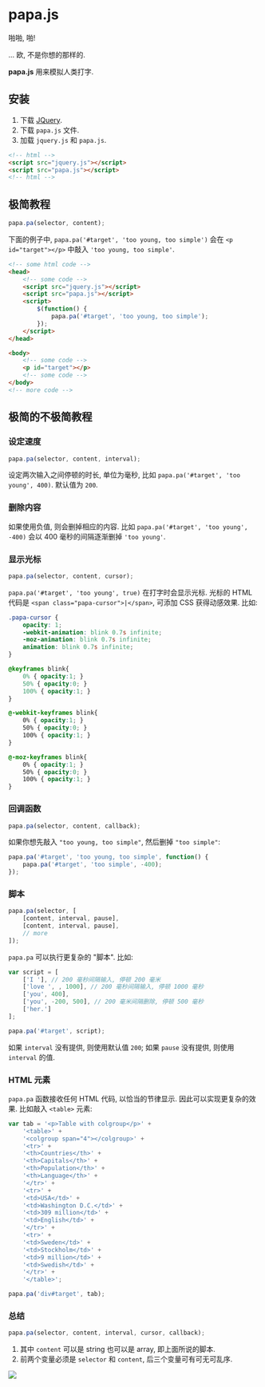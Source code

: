 # papa.js

啪啪, 啪!

... 欧, 不是你想的那样的.

__papa.js__ 用来模拟人类打字.


## 安装

1. 下载 [JQuery](https://jquery.com/).
2. 下载 `papa.js` 文件.
3. 加载 `jquery.js` 和 `papa.js`.

```html
<!-- html -->
<script src="jquery.js"></script>
<script src="papa.js"></script>
<!-- html -->
```


## 极简教程

```js
papa.pa(selector, content);
```


下面的例子中, `papa.pa('#target', 'too young, too simple')` 会在 `<p id="target"></p>` 中敲入 `'too young, too simple'`.

```html
<!-- some html code -->
<head>
    <!-- some code -->
    <script src="jquery.js"></script>
    <script src="papa.js"></script>
    <script>
        $(function() {
            papa.pa('#target', 'too young, too simple');
        });
    </script>
</head>

<body>
    <!-- some code -->
    <p id="target"></p>
    <!-- some code -->
</body>
<!-- more code -->
```


## 极简的不极简教程

### 设定速度

```js
papa.pa(selector, content, interval);
```

设定两次输入之间停顿的时长, 单位为毫秒, 比如 `papa.pa('#target', 'too young', 400)`. 默认值为 `200`.

### 删除内容

如果使用负值, 则会删掉相应的内容. 比如 `papa.pa('#target', 'too young', -400)` 会以 400 毫秒的间隔逐渐删掉 `'too young'`.

### 显示光标

```js
papa.pa(selector, content, cursor);
```

`papa.pa('#target', 'too young', true)` 在打字时会显示光标. 光标的 HTML 代码是 `<span class="papa-cursor">|</span>`, 可添加 CSS 获得动感效果. 比如:

```css
.papa-cursor {
    opacity: 1;
    -webkit-animation: blink 0.7s infinite;
    -moz-animation: blink 0.7s infinite;
    animation: blink 0.7s infinite;
}

@keyframes blink{
    0% { opacity:1; }
    50% { opacity:0; }
    100% { opacity:1; }
}

@-webkit-keyframes blink{
    0% { opacity:1; }
    50% { opacity:0; }
    100% { opacity:1; }
}

@-moz-keyframes blink{
    0% { opacity:1; }
    50% { opacity:0; }
    100% { opacity:1; }
}
```

### 回调函数

```js
papa.pa(selector, content, callback);
```

如果你想先敲入 `"too young, too simple"`, 然后删掉 `"too simple"`:

```js
papa.pa('#target', 'too young, too simple', function() {
    papa.pa('#target', 'too simple', -400);
});
```

### 脚本

```js
papa.pa(selector, [
    [content, interval, pause],
    [content, interval, pause],
    // more
]);
```

`papa.pa` 可以执行更复杂的 "脚本". 比如:

```js
var script = [
    ['I '], // 200 毫秒间隔输入, 停顿 200 毫米
    ['love ', , 1000], // 200 毫秒间隔输入, 停顿 1000 毫秒
    ['you', 400],
    ['you', -200, 500], // 200 毫米间隔删除, 停顿 500 毫秒
    ['her.']
];

papa.pa('#target', script);
```

如果 `interval` 没有提供, 则使用默认值 `200`; 如果 `pause` 没有提供, 则使用 `interval` 的值.

### HTML 元素

`papa.pa` 函数接收任何 HTML 代码, 以恰当的节律显示. 因此可以实现更复杂的效果. 比如敲入 `<table>` 元素:

```js
var tab = '<p>Table with colgroup</p>' +
    '<table>' +
    '<colgroup span="4"></colgroup>' +
    '<tr>' +
    '<th>Countries</th>' +
    '<th>Capitals</th>' +
    '<th>Population</th>' +
    '<th>Language</th>' +
    '</tr>' +
    '<tr>' +
    '<td>USA</td>' +
    '<td>Washington D.C.</td>' +
    '<td>309 million</td>' +
    '<td>English</td>' +
    '</tr>' +
    '<tr>' +
    '<td>Sweden</td>' +
    '<td>Stockholm</td>' +
    '<td>9 million</td>' +
    '<td>Swedish</td>' +
    '</tr>' +
    '</table>';

papa.pa('div#target', tab);
```

### 总结

```js
papa.pa(selector, content, interval, cursor, callback);
```

1. 其中 `content` 可以是 string 也可以是 array, 即上面所说的脚本.
2. 前两个变量必须是 `selector` 和 `content`, 后三个变量可有可无可乱序.

![]('assets/haskell_guy.jpg')